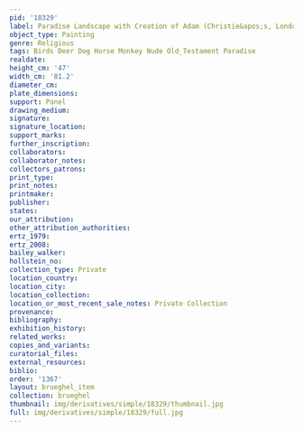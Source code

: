 ```yaml
---
pid: '18329'
label: Paradise Landscape with Creation of Adam (Christie&apos;s, London)
object_type: Painting
genre: Religious
tags: Birds Deer Dog Horse Monkey Nude Old_Testament Paradise
realdate: 
height_cm: '47'
width_cm: '81.2'
diameter_cm: 
plate_dimensions: 
support: Panel
drawing_medium: 
signature: 
signature_location: 
support_marks: 
further_inscription: 
collaborators: 
collaborator_notes: 
collectors_patrons: 
print_type: 
print_notes: 
printmaker: 
publisher: 
states: 
our_attribution: 
other_attribution_authorities: 
ertz_1979: 
ertz_2008: 
bailey_walker: 
hollstein_no: 
collection_type: Private
location_country: 
location_city: 
location_collection: 
location_or_most_recent_sale_notes: Private Collection
provenance: 
bibliography: 
exhibition_history: 
related_works: 
copies_and_variants: 
curatorial_files: 
external_resources: 
biblio: 
order: '1367'
layout: brueghel_item
collection: brueghel
thumbnail: img/derivatives/simple/18329/thumbnail.jpg
full: img/derivatives/simple/18329/full.jpg
---
```

